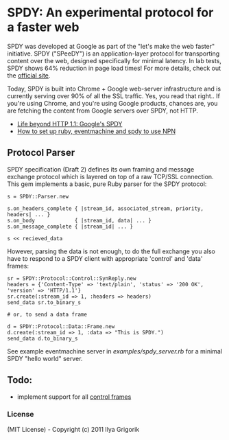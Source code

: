 # SPDY: An experimental protocol for a faster web

SPDY was developed at Google as part of the "let's make the web faster" initiative. SPDY ("SPeeDY") is an application-layer protocol for transporting content over the web, designed specifically for minimal latency. In lab tests, SPDY shows 64% reduction in page load times! For more details, check out the [official site](https://sites.google.com/a/chromium.org/dev/spdy).

Today, SPDY is built into Chrome + Google web-server infrastructure and is currently serving over 90% of all the SSL traffic. Yes, you read that right.. If you're using Chrome, and you're using Google products, chances are, you are fetching the content from Google servers over SPDY, not HTTP.

* [Life beyond HTTP 1.1: Google's SPDY](http://www.igvita.com/2011/04/07/life-beyond-http-11-googles-spdy)
* [How to set up ruby, eventmachine and spdy to use NPN](https://gist.github.com/944386)

## Protocol Parser

SPDY specification (Draft 2) defines its own framing and message exchange protocol which is layered on top of a raw TCP/SSL connection. This gem implements a basic, pure Ruby parser for the SPDY protocol:

    s = SPDY::Parser.new

    s.on_headers_complete { |stream_id, associated_stream, priority, headers| ... }
    s.on_body             { |stream_id, data| ... }
    s.on_message_complete { |stream_id| ... }

    s << recieved_data

However, parsing the data is not enough, to do the full exchange you also have to respond to a SPDY client with appropriate 'control' and 'data' frames:

    sr = SPDY::Protocol::Control::SynReply.new
    headers = {'Content-Type' => 'text/plain', 'status' => '200 OK', 'version' => 'HTTP/1.1'}
    sr.create(:stream_id => 1, :headers => headers)
    send_data sr.to_binary_s

    # or, to send a data frame

    d = SPDY::Protocol::Data::Frame.new
    d.create(:stream_id => 1, :data => "This is SPDY.")
    send_data d.to_binary_s

See example eventmachine server in *examples/spdy_server.rb* for a minimal SPDY "hello world" server.

## Todo:

- implement support for all [control frames](https://sites.google.com/a/chromium.org/dev/spdy/spdy-protocol/spdy-protocol-draft2#TOC-Control-frames1)

### License

(MIT License) - Copyright (c) 2011 Ilya Grigorik